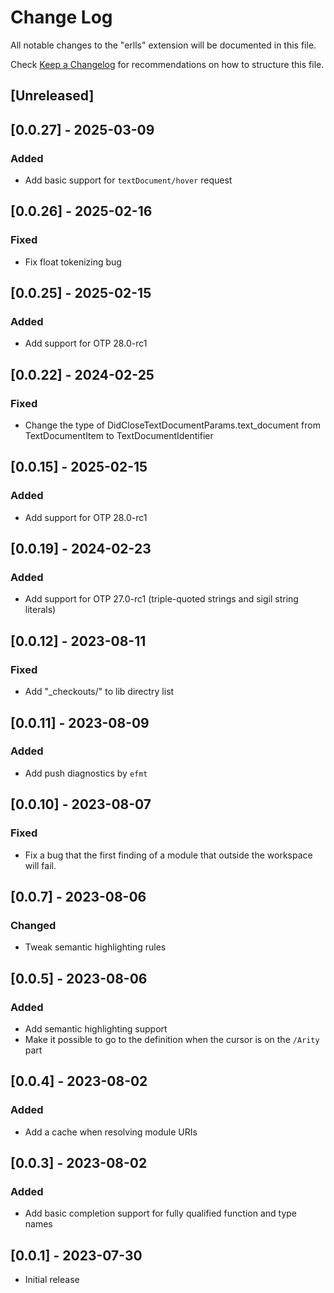 # Change Log

All notable changes to the "erlls" extension will be documented in this file.

Check [Keep a Changelog](http://keepachangelog.com/) for recommendations on how to structure this file.

## [Unreleased]

## [0.0.27] - 2025-03-09

### Added

- Add basic support for `textDocument/hover` request

## [0.0.26] - 2025-02-16

### Fixed

- Fix float tokenizing bug

## [0.0.25] - 2025-02-15

### Added

- Add support for OTP 28.0-rc1

## [0.0.22] - 2024-02-25

### Fixed

- Change the type of DidCloseTextDocumentParams.text_document from TextDocumentItem to TextDocumentIdentifier

## [0.0.15] - 2025-02-15

### Added

- Add support for OTP 28.0-rc1

## [0.0.19] - 2024-02-23

### Added

- Add support for OTP 27.0-rc1 (triple-quoted strings and sigil string literals)

## [0.0.12] - 2023-08-11

### Fixed

- Add "_checkouts/" to lib directry list

## [0.0.11] - 2023-08-09

### Added

- Add push diagnostics by `efmt`

## [0.0.10] - 2023-08-07

### Fixed

- Fix a bug that the first finding of a module that outside the workspace will fail.

## [0.0.7] - 2023-08-06

### Changed

- Tweak semantic highlighting rules

## [0.0.5] - 2023-08-06

### Added

- Add semantic highlighting support
- Make it possible to go to the definition when the cursor is on the `/Arity` part

## [0.0.4] - 2023-08-02

### Added

- Add a cache when resolving module URIs

## [0.0.3] - 2023-08-02

### Added

- Add basic completion support for fully qualified function and type names

## [0.0.1] - 2023-07-30

- Initial release

